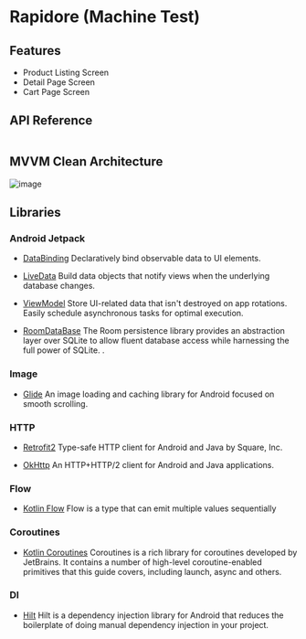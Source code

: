 # Rapidore (Machine Test)

## Features

- Product Listing Screen
- Detail Page Screen
- Cart Page Screen

## API Reference

```https://fakestoreapi.com/

```

## MVVM Clean Architecture

![image](https://user-images.githubusercontent.com/21035435/69536839-9f4c8e80-0fa0-11ea-85ee-d7823e5a46b0.png)
## Libraries

### Android Jetpack

* [DataBinding](https://developer.android.com/topic/libraries/data-binding/) Declaratively bind observable data to UI elements.

* [LiveData](https://developer.android.com/topic/libraries/architecture/livedata) Build data objects that notify views when the underlying database changes.

* [ViewModel](https://developer.android.com/topic/libraries/architecture/viewmodel) Store UI-related data that isn't destroyed on app rotations. Easily schedule asynchronous tasks for optimal execution.

*  [RoomDataBase](https://developer.android.com/training/data-storage/room) The Room persistence library provides an abstraction layer over SQLite to allow fluent database access while harnessing the full power of SQLite.
   .
### Image
* [Glide](https://github.com/bumptech/glide) An image loading and caching library for Android focused on smooth scrolling.

### HTTP
* [Retrofit2](https://github.com/square/retrofit) Type-safe HTTP client for Android and Java by Square, Inc.

* [OkHttp](https://github.com/square/okhttp) An HTTP+HTTP/2 client for Android and Java applications.

### Flow
* [Kotlin Flow](https://developer.android.com/kotlin/flow) Flow is a type that can emit multiple values sequentially

### Coroutines

* [Kotlin Coroutines](https://github.com/Kotlin/kotlinx.coroutines) Coroutines is a rich library for coroutines developed by JetBrains. It contains a number of high-level coroutine-enabled primitives that this guide covers, including launch, async and others.
### DI

* [Hilt](https://developer.android.com/training/dependency-injection/hilt-android) Hilt is a dependency injection library for Android that reduces the boilerplate of doing manual dependency injection in your project.


